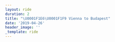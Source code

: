 ```yaml
---
layout: ride
duration: 2
title: "\U0001F1E6\U0001F1F9 Vienna to Budapest"
date: '2019-04-26'
header_image: ''
_template: ride
---
```



